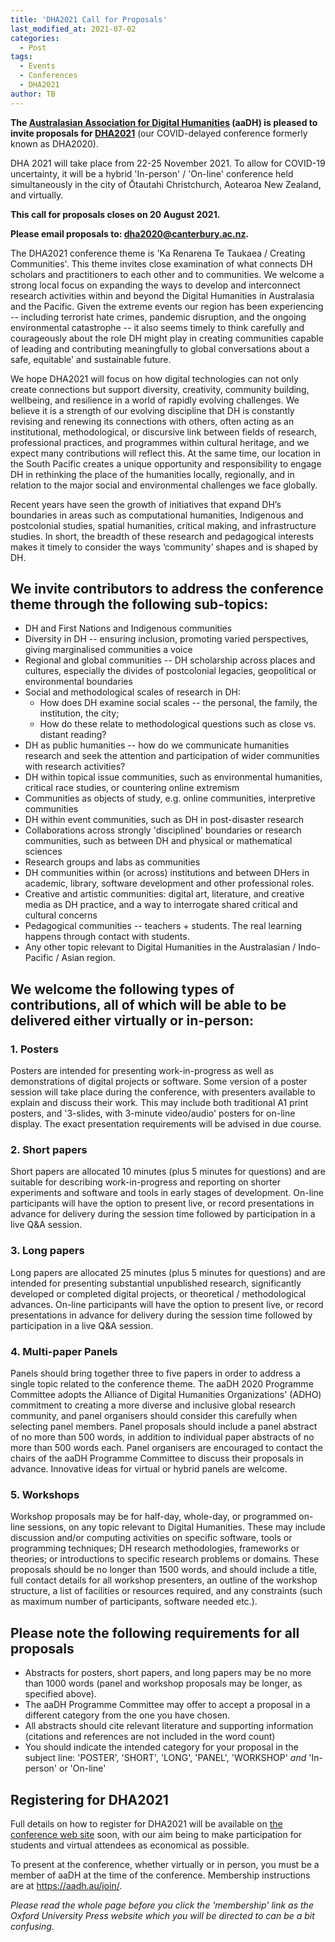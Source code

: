 ```yaml
---
title: 'DHA2021 Call for Proposals'
last_modified_at: 2021-07-02
categories:
  - Post
tags:
  - Events
  - Conferences
  - DHA2021
author: TB
---
```


**The [Australasian Association for Digital Humanities](https://aadh.au/) (aaDH) is pleased to invite proposals for [DHA2021](http://dh.canterbury.ac.nz/dha2020/)** (our COVID-delayed conference formerly known as DHA2020).

DHA 2021 will take place from 22-25 November 2021. To allow for COVID-19 uncertainty, it will be a hybrid 'In-person' / 'On-line' conference held simultaneously in the city of Ōtautahi Christchurch, Aotearoa New Zealand, and virtually.

**This call for proposals closes on 20 August 2021.**

**Please email proposals to: <dha2020@canterbury.ac.nz>.**

The DHA2021 conference theme is 'Ka Renarena Te Taukaea / Creating Communities'. This theme invites close examination of what connects DH scholars and practitioners to each other and to communities. We welcome a strong local focus on expanding the ways to develop and interconnect research activities within and beyond the Digital Humanities in Australasia and the Pacific. Given the extreme events our region has been experiencing -- including terrorist hate crimes, pandemic disruption, and the ongoing environmental catastrophe -- it also seems timely to think carefully and courageously about the role DH might play in creating communities capable of leading and contributing meaningfully to global conversations about a safe, equitable' and sustainable future. 

We hope DHA2021 will focus on how digital technologies can not only create connections but support diversity, creativity, community building, wellbeing, and resilience in a world of rapidly evolving challenges. We believe it is a strength of our evolving discipline that DH is constantly revising and renewing its connections with others, often acting as an institutional, methodological, or discursive link between fields of research, professional practices, and programmes within cultural heritage, and we expect many contributions will reflect this. At the same time, our location in the South Pacific creates a unique opportunity and responsibility to engage DH in rethinking the place of the humanities locally, regionally, and in relation to the major social and environmental challenges we face globally.

Recent years have seen the growth of initiatives that expand DH’s boundaries in areas such as computational humanities, Indigenous and postcolonial studies, spatial humanities, critical making, and infrastructure studies. In short, the breadth of these research and pedagogical interests makes it timely to consider the ways ‘community’ shapes and is shaped by DH.

## We invite contributors to address the conference theme through the following sub-topics:

* DH and First Nations and Indigenous communities
* Diversity in DH -- ensuring inclusion, promoting varied perspectives, giving marginalised communities a voice
* Regional and global communities -- DH scholarship across places and cultures, especially the divides of postcolonial legacies, geopolitical or environmental boundaries
* Social and methodological scales of research in DH: 
  - How does DH examine social scales -- the personal, the family, the institution, the city;
  - How do these relate to methodological questions such as close vs. distant reading?
* DH as public humanities -- how do we communicate humanities research and seek the attention and participation of wider communities with research activities?
* DH within topical issue communities, such as environmental humanities, critical race studies, or countering online extremism
* Communities as objects of study, e.g. online communities, interpretive communities
* DH within event communities, such as DH in post-disaster research
* Collaborations across strongly 'disciplined' boundaries or research communities, such as between DH and physical or mathematical sciences
* Research groups and labs as communities
* DH communities within (or across) institutions and between DHers in academic, library, software development and other professional roles.
* Creative and artistic communities: digital art, literature, and creative media as DH practice, and a way to interrogate shared critical and cultural concerns
* Pedagogical communities -- teachers + students. The real learning happens through contact with students.
* Any other topic relevant to Digital Humanities in the Australasian / Indo-Pacific / Asian region.

## We welcome the following types of contributions, all of which will be able to be delivered either virtually or in-person:

### 1\. Posters

Posters are intended for presenting work-in-progress as well as demonstrations of digital projects or software. Some version of a poster session will take place during the conference, with presenters available to explain and discuss their work. This may include both traditional A1 print posters, and '3-slides, with 3-minute video/audio' posters for on-line display. The exact presentation requirements will be advised in due course.

### 2\. Short papers

Short papers are allocated 10 minutes (plus 5 minutes for questions) and are suitable for describing work-in-progress and reporting on shorter experiments and software and tools in early stages of development. On-line participants will have the option to present live, or record presentations in advance for delivery during the session time followed by participation in a live Q&A session.

### 3\. Long papers

Long papers are allocated 25 minutes (plus 5 minutes for questions) and are intended for presenting substantial unpublished research, significantly developed or completed digital projects, or theoretical / methodological advances. On-line participants will have the option to present live, or record presentations in advance for delivery during the session time followed by participation in a live Q&A session.

### 4\. Multi-paper Panels

Panels should bring together three to five papers in order to address a single topic related to the conference theme. The aaDH 2020 Programme Committee adopts the Alliance of Digital Humanities Organizations' (ADHO) commitment to creating a more diverse and inclusive global research community, and panel organisers should consider this carefully when selecting panel members. Panel proposals should include a panel abstract of no more than 500 words, in addition to individual paper abstracts of no more than 500 words each. Panel organisers are encouraged to contact the chairs of the aaDH Programme Committee to discuss their proposals in advance. Innovative ideas for virtual or hybrid panels are welcome.

### 5\. Workshops

Workshop proposals may be for half-day, whole-day, or programmed on-line sessions, on any topic relevant to Digital Humanities. These may include discussion and/or computing activities on specific software, tools or programming techniques; DH research methodologies, frameworks or theories; or introductions to specific research problems or domains. These proposals should be no longer than 1500 words, and should include a title, full contact details for all workshop presenters, an outline of the workshop structure, a list of facilities or resources required, and any constraints (such as maximum number of participants, software needed etc.).

## Please note the following requirements for all proposals

* Abstracts for posters, short papers, and long papers may be no more than 1000 words (panel and workshop proposals may be longer, as specified above).
* The aaDH Programme Committee may offer to accept a proposal in a different category from the one you have chosen.
* All abstracts should cite relevant literature and supporting information (citations and references are not included in the word count)
* You should indicate the intended category for your proposal in the subject line: 'POSTER', 'SHORT', 'LONG', 'PANEL', 'WORKSHOP' *and* 'In-person' or 'On-line'

## Registering for DHA2021

Full details on how to register for DHA2021 will be available on [the conference web site](http://dh.canterbury.ac.nz/dha2020/) soon, with our aim being to make participation for students and virtual attendees as economical as possible. 

To present at the conference, whether virtually or in person, you must be a member of aaDH at the time of the conference. Membership instructions are at <https://aadh.au/join/>. 

*Please read the whole page before you click the 'membership' link as the Oxford University Press website which you will be directed to can be a bit confusing.*